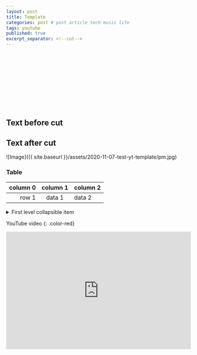 ```yaml
---
layout: post
title: Template
categories: post # post article tech music life
tags: youtube
published: true
excerpt_separator: <!--cut-->
---
```


<svg style="width: 100px; fill: red;">
    <use xmlns:xlink="http://www.w3.org/1999/xlink" xlink:href="{{ site.baseurl }}/assets/youtube_icon.svg#youtube">
    </use>
</svg>

## Text before cut

<!--cut-->

## Text after cut

![Image]({{ site.baseurl }}/assets/2020-11-07-test-yt-template/pm.jpg)

### Table

| column 0 | column 1 | column 2 |
| -------: | :------: | :------- |
|    row 1 |  data 1  | data 2   |


<details>
<summary markdown="span">First level collapsible item</summary>
**Lorem ipsum dolor sit amet...**
</details>

YouTube video
{: .color-red}

<iframe style="width: 100%; height: 20rem" src="https://www.youtube.com/embed/6ZwjdGSqO0k" frameborder="0" allow="accelerometer; autoplay; clipboard-write; encrypted-media; gyroscope; picture-in-picture" allowfullscreen></iframe>

<style>
.color-red {
  color: red;
}
.color-green {
  color: red;
}
.color-blue {
  color: blue;
}

.aligned-right {
    text-align: right;
}
.aligned-left {
    text-align: left;
}
.aligned-center {
    text-align: center;
}
</style>
